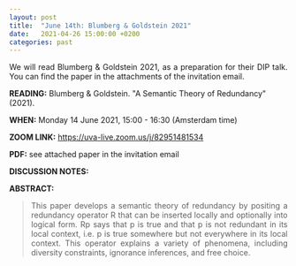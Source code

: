 ```yaml
---
layout: post
title:  "June 14th: Blumberg & Goldstein 2021" 
date:   2021-04-26 15:00:00 +0200
categories: past
---
```


<p style="text-align: justify;">
 We will read Blumberg & Goldstein 2021, as a preparation for their DIP talk. You can find the paper in the attachments of the invitation email.

</p>

<b> READING:</b> Blumberg & Goldstein. "A Semantic Theory of Redundancy" (2021).

<b> WHEN:</b>  Monday 14 June 2021, 15:00 - 16:30 (Amsterdam time)

<b> ZOOM LINK:</b> <a href="https://uva-live.zoom.us/j/82951481534"  target="_blank" rel="noopener noreferrer">https://uva-live.zoom.us/j/82951481534</a>

<b> PDF:</b>  see attached paper in the invitation email

<b> DISCUSSION NOTES:</b> 

<b> ABSTRACT: </b>

<blockquote>
<p style="text-align: justify;">
This paper develops a semantic theory of redundancy by positing a
redundancy operator R that can be inserted locally and optionally into
logical form. Rp says that p is true and that p is not redundant in its
local context, i.e. p is true somewhere but not everywhere in its local
context. This operator explains a variety of phenomena, including
diversity constraints, ignorance inferences, and free choice.
</p>


</blockquote>
